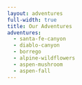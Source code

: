 ```yaml
---
layout: adventures
full-width: true
title: Our Adventures
adventures:
  - santa-fe-canyon
  - diablo-canyon
  - borrego
  - alpine-wildflowers
  - aspen-mushroom
  - aspen-fall
---
```

